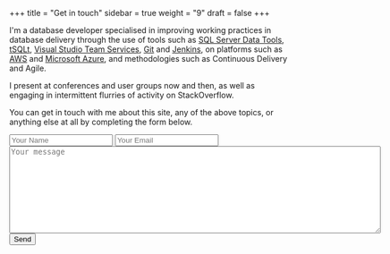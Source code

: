 +++
title = "Get in touch"
sidebar =  true
weight =  "9"
draft = false
+++

I'm a database developer specialised in improving working practices in database delivery through the use of tools such as [SQL Server Data Tools](https://blogs.msdn.microsoft.com/ssdt/), [tSQLt](http://tsqlt.org/), [Visual Studio Team Services](https://www.visualstudio.com/team-services/), [Git](https://git-scm.com/) and [Jenkins](https://jenkins.io/), on platforms such as [AWS](https://aws.amazon.com/) and [Microsoft Azure](https://azure.microsoft.com), and methodologies such as Continuous Delivery and Agile. 

I present at conferences and user groups now and then, as well as engaging in intermittent flurries of activity on StackOverflow.

You can get in touch with me about this site, any of the above topics, or anything else at all by completing the form below.

<form action="https://formspree.io/contactform@arapaima.uk"
      method="POST">
    <input type="text" name="name" placeholder="Your Name">
    <input type="email" name="_replyto"placeholder = "Your Email">
    <br/>
    <textarea rows="10" cols="80" name="message" placeholder="Your message"></textarea><br/>
    <input type="text" name="_gotcha" style="display:none"/>
    <input type="submit" value="Send">
</form> 


